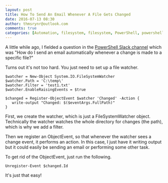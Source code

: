 ```yaml
---
layout: post
title: How To Send An Email Whenever A File Gets Changed
date: 2016-07-13 08:30
author: thmsrynr@outlook.com
comments: true
categories: [Automation, filesystem, filesystem, PowerShell, powershell, slack]
---
```

A little while ago, I fielded a question in the <a href="http://powershell.slack.com" target="_blank">PowerShell Slack channel</a> which was "How do I send an email automatically whenever a change is made to a specific file?"

Turns out it's not too hard. You just need to set up a file watcher.

```
$watcher = New-Object System.IO.FileSystemWatcher
$watcher.Path = 'C:\temp\'
$watcher.Filter = 'test1.txt'
$watcher.EnableRaisingEvents = $true

$changed = Register-ObjectEvent $watcher 'Changed' -Action {
   write-output "Changed: $($eventArgs.FullPath)"
}
```

First, we create the watcher, which is just a FileSystemWatcher object. Technically the watcher watches the whole directory for changes (the path), which is why we add a filter.

Then we register an ObjectEvent, so that whenever the watcher sees a change event, it performs an action. In this case, I just have it writing output but it could easily be sending an email or performing some other task.

To get rid of the ObjectEvent, just run the following.

```
Unregister-Event $changed.Id
```

It's just that easy!
